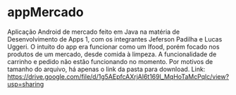 # appMercado
Aplicação Android de mercado feito em Java na matéria de Desenvolvimento de Apps 1, com os integrantes Jeferson Padilha e Lucas Uggeri.
O intuito do app era funcionar como um Ifood, porém focado nos produtos de um mercado, desde comida à limpeza.
A funcionalidade de carrinho e pedido não estão funcionando no momento.
Por motivos de tamanho do arquivo, há apenas o link da pasta para download.
Link: https://drive.google.com/file/d/1g5AEpfcAXrjAl6t169l_MqHoTaMcPqlc/view?usp=sharing

